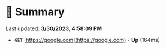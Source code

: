 # 📖 Summary
Last updated: **3/30/2023, 4:58:09 PM**

- `GET` [https://google.com](https://google.com) - **Up** (164ms)
